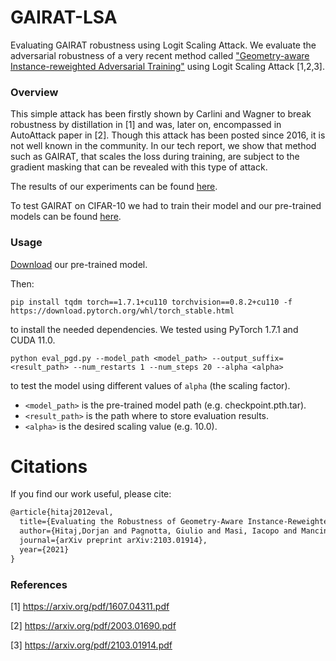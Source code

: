 # GAIRAT-LSA
Evaluating GAIRAT robustness using Logit Scaling Attack.
We evaluate the adversarial robustness of a very recent method called ["Geometry-aware Instance-reweighted Adversarial Training"](https://github.com/zjfheart/Geometry-aware-Instance-reweighted-Adversarial-Training) using Logit Scaling Attack [1,2,3].

### Overview
This simple attack has been firstly shown by Carlini and Wagner to break robustness by distillation in [1] and was, later on, encompassed in AutoAttack paper in [2]. 
Though this attack has been posted since 2016, it is not well known in the community.
In our tech report, we show that method such as GAIRAT, that scales the loss during training, are subject to the gradient masking that can be revealed with this type of attack.

The results of our experiments can be found [here](https://arxiv.org/abs/2103.01914).

To test GAIRAT on CIFAR-10 we had to train their model and our pre-trained models can be found [here](https://drive.google.com/drive/folders/1vSPEmYtilhsj3jFJk25VVTQEouGLpWnV?usp=sharing).

### Usage

[Download](https://drive.google.com/drive/folders/1vSPEmYtilhsj3jFJk25VVTQEouGLpWnV?usp=sharing) our pre-trained model. 

Then:

    pip install tqdm torch==1.7.1+cu110 torchvision==0.8.2+cu110 -f https://download.pytorch.org/whl/torch_stable.html

to install the needed dependencies. We tested using PyTorch 1.7.1 and CUDA 11.0.


    python eval_pgd.py --model_path <model_path> --output_suffix=<result_path> --num_restarts 1 --num_steps 20 --alpha <alpha>

to test the model using different values of `alpha` (the scaling factor). 
* `<model_path>` is the pre-trained model path (e.g. checkpoint.pth.tar).
* `<result_path>` is the path where to store evaluation results.
* `<alpha>` is the desired scaling value (e.g. 10.0).

# Citations

If you find our work useful, please cite:

```latex
@article{hitaj2012eval,
  title={Evaluating the Robustness of Geometry-Aware Instance-Reweighted Adversarial Training},
  author={Hitaj,Dorjan and Pagnotta, Giulio and Masi, Iacopo and Mancini, Luigi V.}
  journal={arXiv preprint arXiv:2103.01914},
  year={2021}
}

```

### References
[1] https://arxiv.org/pdf/1607.04311.pdf

[2] https://arxiv.org/pdf/2003.01690.pdf

[3] https://arxiv.org/pdf/2103.01914.pdf
